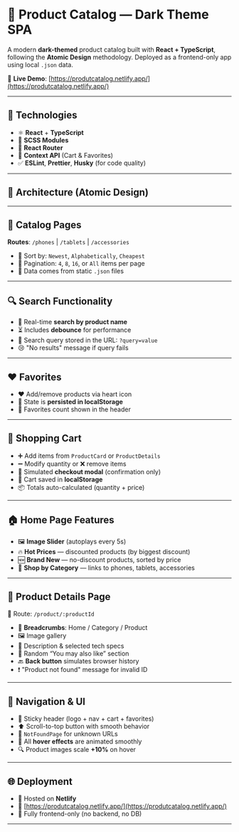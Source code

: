 # 🛒 Product Catalog — Dark Theme SPA

A modern **dark-themed** product catalog built with **React + TypeScript**, following the **Atomic Design** methodology.
Deployed as a frontend-only app using local `.json` data.

🔗 **Live Demo**: [https://produtcatalog.netlify.app/](https://produtcatalog.netlify.app/)

---

## 🧩 Technologies

- ⚛️ **React** + **TypeScript**
- 🎨 **SCSS Modules**
- 🚦 **React Router**
- 🧠 **Context API** (Cart & Favorites)
- ✅ **ESLint**, **Prettier**, **Husky** (for code quality)

---

## 🧱 Architecture (Atomic Design)


---

## 📱 Catalog Pages

**Routes**:
`/phones` | `/tablets` | `/accessories`

- 📄 Sort by: `Newest`, `Alphabetically`, `Cheapest`
- 🔢 Pagination: `4`, `8`, `16`, or `All` items per page
- 📂 Data comes from static `.json` files

---

## 🔍 Search Functionality

- 🔎 Real-time **search by product name**
- ⏳ Includes **debounce** for performance
- 🔗 Search query stored in the URL: `?query=value`
- 😢 "No results" message if query fails

---

## ❤️ Favorites

- ❤️ Add/remove products via heart icon
- 🧠 State is **persisted in localStorage**
- 🔢 Favorites count shown in the header

---

## 🛒 Shopping Cart

- ➕ Add items from `ProductCard` or `ProductDetails`
- ➖ Modify quantity or ❌ remove items
- 🧾 Simulated **checkout modal** (confirmation only)
- 💾 Cart saved in **localStorage**
- 📦 Totals auto-calculated (quantity + price)

---

## 🏠 Home Page Features

- 🖼️ **Image Slider** (autoplays every 5s)
- 🔥 **Hot Prices** — discounted products (by biggest discount)
- 🆕 **Brand New** — no-discount products, sorted by price
- 🧭 **Shop by Category** — links to phones, tablets, accessories

---

## 📄 Product Details Page

📍 Route: `/product/:productId`

- 🧭 **Breadcrumbs**: Home / Category / Product
- 🖼️ Image gallery
- 📝 Description & selected tech specs
- 🎲 Random “You may also like” section
- 🔙 **Back button** simulates browser history
- ❗ "Product not found" message for invalid ID

---

## 🧭 Navigation & UI

- 📌 Sticky header (logo + nav + cart + favorites)
- ⬆️ Scroll-to-top button with smooth behavior
- 🚫 `NotFoundPage` for unknown URLs
- 🧊 All **hover effects** are animated smoothly
- 🔍 Product images scale **+10%** on hover

---

## 🌐 Deployment

- 🚀 Hosted on **Netlify**
- 🔗 [https://produtcatalog.netlify.app/](https://produtcatalog.netlify.app/)
- 🧪 Fully frontend-only (no backend, no DB)

---

